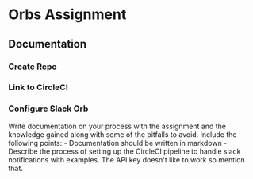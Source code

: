 # Orbs Assignment
## Documentation
### Create Repo
### Link to CircleCI
### Configure Slack Orb
Write documentation on your process with the assignment and the knowledge gained along with some of the pitfalls to avoid. Include the following points: - Documentation should be written in markdown - Describe the process of setting up the CircleCI pipeline to handle slack notifications with examples.
The API key doesn't like to work so mention that.